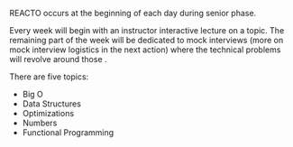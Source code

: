 REACTO occurs at the beginning of each day during senior phase.

Every week will begin with an instructor interactive lecture on a topic. The remaining part of the week will be dedicated to mock interviews (more on mock interview logistics in the next action) where the technical problems will revolve around those .

There are five topics:

* Big O
* Data Structures
* Optimizations
* Numbers
* Functional Programming
